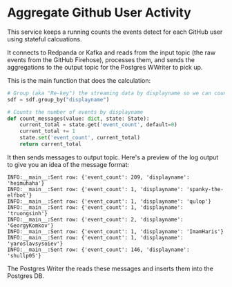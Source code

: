 # Aggregate Github User Activity

This service keeps a running counts the events detect for each GitHub user using stateful calcuations. 

It connects to Redpanda or Kafka and reads from the input topic (the raw events from the GitHub Firehose), processes them, and sends the aggregations to the output topic for the Postgres WWriter to pick up.

This is the main function that does the calculation:

```python
# Group (aka "Re-key") the streaming data by displayname so we can count the events
sdf = sdf.group_by("displayname")

# Counts the number of events by displayname
def count_messages(value: dict, state: State):
    current_total = state.get('event_count', default=0)
    current_total += 1
    state.set('event_count', current_total)
    return current_total
```

It then sends messages to output topic. Here's a preview of the log output to give you an idea of the message format:

```
INFO:__main__:Sent row: {'event_count': 209, 'displayname': 'heimuhaha'}
INFO:__main__:Sent row: {'event_count': 1, 'displayname': 'spanky-the-elfbot'}
INFO:__main__:Sent row: {'event_count': 1, 'displayname': 'qulop'}
INFO:__main__:Sent row: {'event_count': 1, 'displayname': 'truongsinh'}
INFO:__main__:Sent row: {'event_count': 2, 'displayname': 'GeorgyKomkov'}
INFO:__main__:Sent row: {'event_count': 1, 'displayname': 'ImamHaris'}
INFO:__main__:Sent row: {'event_count': 1, 'displayname': 'yaroslavsysoiev'}
INFO:__main__:Sent row: {'event_count': 146, 'displayname': 'shullp05'}
```
The Postgres Writer the reads these messages and inserts them into the Postgres DB.
